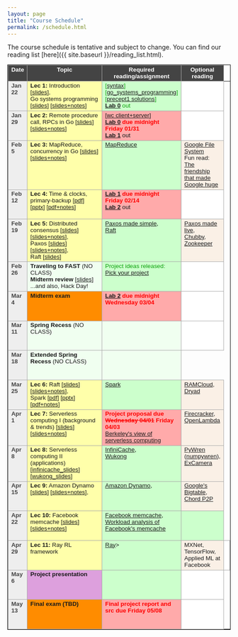 ```yaml
---
layout: page
title: "Course Schedule"
permalink: /schedule.html
---
```


<style>
table.calendar {
    font-family: arial, helvetica;
    font-size: 10pt;
    empty-cells: show;
    border: 1px solid #000000;
    border-collapse: collapse;
}
table.calendar tr td {
    border: 1px solid #aaaaaa;
}
table.calendar tr {
    vertical-align: top;
    height: 5em;
    background: #ffffff;
}
table.calendar thead tr {
    text-align: center;
    background: #444444;
    color: #ffffff;
    height: auto;
    font-weight: bold;
}
/*.date {
	background: Gainsboro;
}*/
.holiday {
    background: #F0FFF0;
}
.lecture {
    background: #ffffaa;
}
.presentation {
    background: Plum;
}
.exam {
    background: DarkOrange;
}
.important {
    background: #ffaaaa;
}
.nodue {
    background: #ccffcc;
}
.optional {
    background: Linen;
}
.reading {
    color: Black;
}
.deadline {
    background: #ffaaaa;
}
.hwdue {
    color: #ff0000;
	font-weight: bold;
}
.assignment {
    background: #ccffcc;
    color: #0aa00a;
}
.date {
	background: #eeeeee;
    color: #444444;
}
</style>

The course schedule is tentative and subject to change. You can find our reading list [here]({{ site.baseurl }}/reading_list.html).
<p>
<table class="calendar" cellspacing="0" cellpadding="6" width="100%">
 <thead>
  <tr>
   <td width="8%">Date</td><td width="45%">Topic</td>
   <td width="30%">Required reading/assignment</td><td width="17%">Optional reading</td>
  </tr>
 </thead>

<tr> <!-- week of Jan 20 -->
  <td id="2020-1-22" class="date"><b>Jan 22</b></td>
  <td class="lecture">
	<b>Lec 1:</b> Introduction [<a href="./public/lecs/lec1-intro.pdf">slides</a>], <br/> 
		Go systems programming [<a href="./public/lecs/precept1_go_basics.pdf">slides</a>] 
			[<a href="./public/lecs/precept1_go_basics+notes.pdf">slides+notes</a>]</td>
  <td class="assignment">
	[<a href="./public/lecs/precept1_handout.docx">syntax</a>] <br/>
	[<a href="./public/lecs/precept1_handout2.docx">go_systems_programming</a>] <br/>
	[<a href="./public/lecs/precept1_sol.tar.gz">precept1 solutions</a>] <br/>
	<b><a href="https://github.com/cs675-spring20-projs/lab0">Lab 0</a></b> out
	</td>
  <td></td>
</tr>
<tr> <!-- week of Jan 27 -->
  <td id="2020-1-29" class="date"><b>Jan 29</b></td>
  <td class="lecture">
	<b>Lec 2:</b> Remote procedure call, RPCs in Go [<a href="./public/lecs/lec2-rpc.pdf">slides</a>]
			[<a href="./public/lecs/lec2-rpc+notes.pdf">slides+notes</a>]</td>
  <td class="deadline">
	[<a href="./public/lecs/precept2_handout.pdf">wc client+server</a>] <br/>
	<span class="hwdue"><a href="https://github.com/cs675-spring20-projs/lab0">Lab 0</a> due midnight Friday 01/31</span><br/>
	<b><a href="https://git.gmu.edu/cs675-spring20-labs/lab1">Lab 1</a></b> out</td>
  <td></td>
</tr>
<tr> <!-- week of Feb 3 -->
  <td id="2020-2-5" class="date"><b>Feb 5</b></td>
  <td class="lecture">
	<b>Lec 3:</b> MapReduce, concurrency in Go [<a href="./public/lecs/lec3-mr-concurrency.pdf">slides</a>]
		[<a href="./public/lecs/lec3-mr-concurrency+notes.pdf">slides+notes</a>]</td>
  <td class="nodue">
	<span class="reading"><a href="./public/papers/mapreduce_osdi04.pdf">MapReduce</a></span></td>
  <td class="optional"><a href="./public/papers/gfs_sosp03.pdf">Google File System</a><br/>
		Fun read: <a href="https://www.newyorker.com/magazine/2018/12/10/the-friendship-that-made-google-huge">The friendship that made Google huge</a></td>
</tr>
<tr> <!-- week of Feb 10 -->
  <td id="2020-2-12" class="date"><b>Feb 12</b></td>
  <td class="lecture">
	<b>Lec 4:</b> Time & clocks, primary-backup [<a href="./public/lecs/lec4-time-pb.pdf">pdf</a>]
		[<a href="./public/lecs/lec4-time-pb-uploaded.pptx">pptx</a>]
		[<a href="./public/lecs/lec4-time-pb+notes.pdf">pdf+notes</a>]</td>
  <td class="deadline">
	<span class="hwdue"><a href="https://git.gmu.edu/cs675-spring20-labs/lab1">Lab 1</a> due midnight Friday 02/14</span><br/>
	<b><a href="https://git.gmu.edu/cs675-spring20-labs/lab2">Lab 2</a></b> out</td>
  <td></td>
</tr>
<tr> <!-- week of Feb 17 -->
  <td id="2020-2-19" class="date"><b>Feb 19</b></td>
  <td class="lecture">
	<b>Lec 5:</b> Distributed consensus [<a href="./public/lecs/lec5-consensus.pdf">slides</a>] 
		[<a href="./public/lecs/lec5-consensus+notes.pdf">slides+notes</a>],<br/>
		Paxos [<a href="./public/lecs/paxos.pdf">slides</a>] [<a href="./public/lecs/paxos+notes.pdf">slides+notes</a>], <br/>
		Raft [<a href="./public/lecs/raft.pdf">slides</a>]</td>
  <td class="nodue">
	<span class="reading"><a href="./public/papers/paxos_simple.pdf">Paxos made simple</a>, <br/>
		<a href="./public/papers/raft_atc14.pdf">Raft</a></span></td>
  <td class="optional"><a href="./public/papers/paxos_live.pdf">Paxos made live</a>,<br/>
		<a href="./public/papers/chubby_osdi06.pdf">Chubby</a>, <br/>
		<a href="./public/papers/zk_atc10.pdf">Zookeeper</a></td>
</tr>
<tr> <!-- week of Feb 24 -->
  <td id="2020-2-26" class="date"><b>Feb 26</b></td>
  <td class="holiday">
	<b>Traveling to FAST</b> (NO CLASS)<br/>
	<b>Midterm review</b> [<a href="./public/lecs/midterm-review.pdf">slides</a>]<br/>
	...and also, Hack Day!</td>
  <td class="assignment">
	Project ideas released: <a href="./proj.html">Pick your project</a> <br/></td>
  <td></td>
</tr>
<tr> <!-- week of Mar 2 -->
  <td id="2020-3-4" class="date"><b>Mar 4</b></td>
  <td class="exam">
	<b>Midterm exam</b> </td>
  <td class="deadline">
	<span class="hwdue"><a href="https://git.gmu.edu/cs675-spring20-labs/lab2">Lab 2</a> due midnight Wednesday 03/04</span></td>
  <td></td>
</tr>
<tr> <!-- week of Mar 9 -->
  <td id="2020-3-11" class="date"><b>Mar 11</b></td>
  <td class="holiday">
	<b>Spring Recess</b> (NO CLASS)</td>
  <td class="holiday"></td>
  <td></td>
</tr>
<tr> <!-- week of Mar 16 -->
  <td id="2020-3-18" class="date"><b>Mar 18</b></td>
  <td class="holiday">
	<b>Extended Spring Recess</b> (NO CLASS)</td>
  <td class="holiday"></td>
</tr>
<tr> <!-- week of Mar 23 -->
  <td id="2020-3-25" class="date"><b>Mar 25</b></td>
  <td class="lecture">
	<b>Lec 6:</b> Raft [<a href="./public/lecs/raft.pdf">slides</a>]
			[<a href="./public/lecs/raft+notes.pdf">slides+notes</a>], <br/>  
		Spark [<a href="./public/lecs/lec6-spark.pdf">pdf</a>] 
			  [<a href="./public/lecs/lec6-spark.pptx">pptx</a>]
			  [<a href="./public/lecs/lec6-spark+notes.pdf">pdf+notes</a>] </td>
  <td class="nodue">
	<span class="reading"><a href="./public/papers/spark_nsdi12.pdf">Spark</a></span></td>
  <td class="optional"><a href="./public/papers/ramcloud_tocs15.pdf">RAMCloud</a>, <br/>
		<a href="./public/papers/dryad_eurosys07.pdf">Dryad</a></td>
</tr>
<tr> <!-- week of Mar 30 -->
  <td id="2020-4-1" class="date"><b>Apr 1</b></td>
  <td class="lecture">
	<b>Lec 7:</b> Serverless computing I (background & trends) [<a href="./public/lecs/lec7-serverless-computing-1.pdf">slides</a>]
		[<a href="./public/lecs/lec7-serverless-computing-1+notes.pdf">slides+notes</a>]</td>
  <td class="deadline">
	<span class="hwdue">Project proposal due <strike>Wednesday 04/01</strike> Friday 04/03</span><br/>
	<span class="reading"><a href="./public/papers/berkeley_serverless.pdf">Berkeley's view of serverless computing</a></span></td>
  <td class="optional"><a href="https://www.usenix.org/conference/nsdi20/presentation/agache">Firecracker</a>,
		<a href="https://www.usenix.org/node/196323">OpenLambda</a></td>
</tr>
<tr> <!-- week of Apr 6 -->
  <td id="2020-4-8" class="date"><b>Apr 8</b></td>
  <td class="lecture">
	<b>Lec 8:</b> Serverless computing II (applications) [<a href="./public/lecs/lec8-infinicache.pdf">infinicache_slides</a>]
		[<a href="./public/lecs/lec8-wukong.pdf">wukong_slides</a>]</td>
  <td class="nodue">
	<span class="reading"><a href="https://www.usenix.org/conference/fast20/presentation/wang-ao">InfiniCache</a>,<br/> 
		<a href="https://arxiv.org/abs/1910.05896">Wukong</a></span></td>
  <td class="optional"><a href="https://tddg.github.io/cs675-spring20/public/papers/pywren_socc17.pdf">PyWren</a>
		(<a href="https://arxiv.org/pdf/1810.09679.pdf">numpywren</a>),
		<a href="https://tddg.github.io/cs675-spring20/public/papers/excamera_nsdi17.pdf">ExCamera</a></td>
</tr>
<tr> <!-- week of Apr 13 -->
  <td id="2020-4-15" class="date"><b>Apr 15</b></td>
  <td class="lecture">
	<b>Lec 9:</b> Amazon Dynamo [<a href="./public/lecs/lec9-scale-out-kvs-dynamo.pdf">slides</a>]
		[<a href="./public/lecs/lec9-scale-out-kvs-dynamo+notes.pdf">slides+notes</a>],<br/>
		</td>
  <td class="nodue">
	<span class="reading"><a href="./public/papers/dynamo_sosp07.pdf">Amazon Dynamo</a>,<br/>
		</span></td>
  <td class="optional">
		<a href="./public/papers/bigtable_osdi06.pdf">Google's Bigtable</a>, <br/>
		<a href="./public/papers/chord_sigcomm01.pdf">Chord P2P</a></td>
  <!--td class="lecture">
	<b>Lec 10:</b> Infrastructure, DC/OS</td>
  <td class="deadline">
	<span class="hwdue">Project checkpoint report due Wednesday 04/15</span><br/>
	<span class="reading">DC/OS, Borg, Mesos</span></td>
  <td class="optional">Google datacenter workload analysis, Hadoop YARN, Quasar, Omega</td-->
</tr>
<tr> <!-- week of Apr 20 -->
  <td id="2020-4-22" class="date"><b>Apr 22</b></td>
  <td class="lecture">
	<b>Lec 10:</b> Facebook memcache [<a href="./public/lecs/lec9-fbmc.pdf">slides</a>]
		[<a href="./public/lecs/lec9-fbmc+notes_v2.pdf">slides+notes</a>]</td>
  <td class="nodue">
	<span class="reading"><a href="./public/papers/memcache_nsdi13.pdf">Facebook memcache</a>, <br/>
		<a href="./public/papers/fbkvs_sigmetrics12.pdf">Workload analysis of Facebook's memcache</a></span></td>
  <td class="nodue"></td>
</tr>
<tr> <!-- week of Apr 27 -->
  <td id="2020-4-29" class="date"><b>Apr 29</b></td>
  <td class="lecture">
	<b>Lec 11:</b> Ray RL framework</td>
  <td class="nodue">
	<span class="reading"><a href="./public/papers/ray_osdi18.pdf">Ray</a></span>></td>
  <td class="optional">MXNet, TensorFlow, Applied ML at Facebook</td>
  <td></td>
</tr>
<tr> <!-- week of May 4 -->
  <td id="2020-5-6" class="date"><b>May 6</b></td>
  <td class="presentation">
	<b>Project presentation</b></td>
  <td class="nodue"></td>
  <td></td>
</tr>
<tr> <!-- week of May 11 -->
  <td id="2020-5-13" class="date"><b>May 13</b></td>
  <td class="exam">
	<b>Final exam (TBD)</b></td>
  <td class="deadline">
	<span class="hwdue">Final project report and src due Friday 05/08</span></td>
  <td></td>
</tr>

</table>
